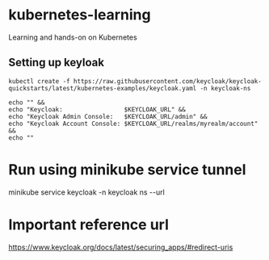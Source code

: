 # kubernetes-learning
Learning and hands-on on Kubernetes

## Setting up keyloak

`kubectl create -f https://raw.githubusercontent.com/keycloak/keycloak-quickstarts/latest/kubernetes-examples/keycloak.yaml -n keycloak-ns`

```KEYCLOAK_URL=http://$(minikube ip):$(kubectl get services/keycloak -o go-template='{{(index .spec.ports 0).nodePort}}' -n keycloak-ns) &&
echo "" &&
echo "Keycloak:                 $KEYCLOAK_URL" &&
echo "Keycloak Admin Console:   $KEYCLOAK_URL/admin" &&
echo "Keycloak Account Console: $KEYCLOAK_URL/realms/myrealm/account" &&
echo ""
```

# Run using minikube service tunnel
minikube service keycloak -n keycloak ns --url

# Important reference url
https://www.keycloak.org/docs/latest/securing_apps/#redirect-uris